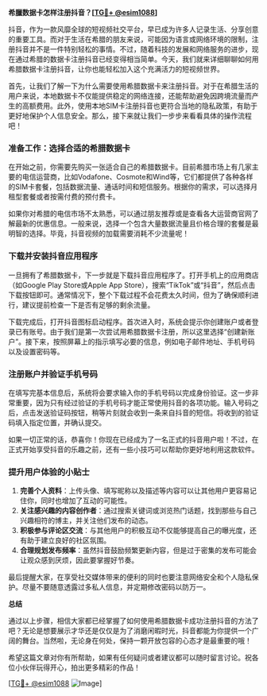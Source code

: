 **希臘数据卡怎样注册抖音？[[TG💪+ @esim1088](https://t.me/s/esim1088)]**

抖音，作为一款风靡全球的短视频社交平台，早已成为许多人记录生活、分享创意的重要工具。而对于生活在希腊的朋友来说，可能因为语言或网络环境的限制，注册抖音并不是一件特别轻松的事情。不过，随着科技的发展和网络服务的进步，现在通过希腊的数据卡注册抖音已经变得相当简单。今天，我们就来详细聊聊如何用希腊数据卡注册抖音，让你也能轻松加入这个充满活力的短视频世界。

首先，让我们了解一下为什么需要使用希腊数据卡来注册抖音。对于在希腊生活的用户来说，本地数据卡不仅能提供稳定的网络连接，还能帮助避免因跨境流量而产生的高额费用。此外，使用本地SIM卡注册抖音也更符合当地的隐私政策，有助于更好地保护个人信息安全。那么，接下来就让我们一步步来看看具体的操作流程吧！

### 准备工作：选择合适的希腊数据卡

在开始之前，你需要先购买一张适合自己的希腊数据卡。目前希腊市场上有几家主要的电信运营商，比如Vodafone、Cosmote和Wind等，它们都提供了各种各样的SIM卡套餐，包括数据流量、通话时间和短信服务。根据你的需求，可以选择月租型套餐或者按需付费的预付费卡。

如果你对希腊的电信市场不太熟悉，可以通过朋友推荐或是查看各大运营商官网了解最新的优惠信息。一般来说，选择一个包含大量数据流量且价格合理的套餐是最明智的选择。毕竟，抖音视频的加载需要消耗不少流量呢！

### 下载并安装抖音应用程序

一旦拥有了希腊数据卡，下一步就是下载抖音应用程序了。打开手机上的应用商店（如Google Play Store或Apple App Store），搜索“TikTok”或“抖音”，然后点击下载按钮即可。通常情况下，整个下载过程不会花费太久时间，但为了确保顺利进行，建议提前检查一下是否有足够的剩余流量。

下载完成后，打开抖音图标启动程序。首次进入时，系统会提示你创建账户或者登录已有账号。由于我们是第一次尝试用希腊数据卡注册，所以这里选择“创建新账户”。接下来，按照屏幕上的指示填写必要的信息，例如电子邮件地址、手机号码以及设置密码等。

### 注册账户并验证手机号码

在填写完基本信息后，系统将会要求输入你的手机号码以完成身份验证。这一步非常重要，因为只有经过验证的手机号码才能正常使用抖音的各项功能。输入号码之后，点击发送验证码按钮，稍等片刻就会收到一条来自抖音的短信。将收到的验证码填入指定位置，并确认提交。

如果一切正常的话，恭喜你！你现在已经成为了一名正式的抖音用户啦！不过，在正式开始享受抖音的乐趣之前，还有一些小技巧可以帮助你更好地利用这款软件。

### 提升用户体验的小贴士

1. **完善个人资料**：上传头像、填写昵称以及描述等内容可以让其他用户更容易记住你，同时也增加了互动的可能性。
2. **关注感兴趣的内容创作者**：通过搜索关键词或浏览热门话题，找到那些与自己兴趣相符的博主，并关注他们发布的动态。
3. **积极参与评论区交流**：与其他用户的积极互动不仅能够提高自己的曝光度，还有助于建立良好的社区氛围。
4. **合理规划发布频率**：虽然抖音鼓励频繁更新内容，但是过于密集的发布可能会让观众感到厌烦，因此要掌握好节奏。

最后提醒大家，在享受社交媒体带来的便利的同时也要注意网络安全和个人隐私保护。尽量不要随意透露过多私人信息，并定期修改密码以防万一。

**总结**

通过以上步骤，相信大家都已经掌握了如何使用希腊数据卡成功注册抖音的方法了吧？无论是想要展示才华还是仅仅是为了消磨闲暇时光，抖音都能为你提供一个广阔的舞台。当然啦，无论身在何处，保持一颗开放包容的心态才是最重要的哦！

希望这篇文章对你有所帮助，如果有任何疑问或者建议都可以随时留言讨论。祝各位小伙伴玩得开心，拍出更多精彩的作品！

[[TG💪+ @esim1088](https://t.me/s/esim1088) ![Image](https://i.postimg.cc/4NQfJmqS/Snipaste-2025-05-13-00-14-12.png)]